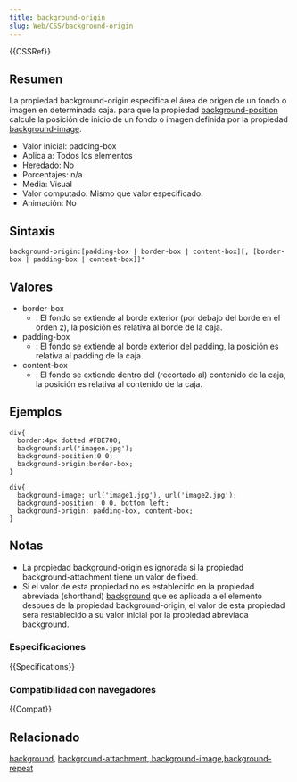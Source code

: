 ```yaml
---
title: background-origin
slug: Web/CSS/background-origin
---
```


{{CSSRef}}

## Resumen

La propiedad background-origin especifica el área de origen de un fondo o imagen en determinada caja. para que la propiedad [background-position](/es/docs/Web/CSS/background-position) calcule la posición de inicio de un fondo o imagen definida por la propiedad [background-image](/es/docs/Web/CSS/background-image).

- Valor inicial: padding-box
- Aplica a: Todos los elementos
- Heredado: No
- Porcentajes: n/a
- Media: Visual
- Valor computado: Mismo que valor especificado.
- Animación: No

## Sintaxis

```
background-origin:[padding-box | border-box | content-box][, [border-box | padding-box | content-box]]*
```

## Valores

- border-box
  - : El fondo se extiende al borde exterior (por debajo del borde en el orden z), la posición es relativa al borde de la caja.
- padding-box
  - : El fondo se extiende al borde exterior del padding, la posición es relativa al padding de la caja.
- content-box
  - : El fondo se extiende dentro del (recortado al) contenido de la caja, la posición es relativa al contenido de la caja.

## Ejemplos

```
div{
  border:4px dotted #FBE700;
  background:url('imagen.jpg');
  background-position:0 0;
  background-origin:border-box;
}
```

```
div{
  background-image: url('image1.jpg'), url('image2.jpg');
  background-position: 0 0, bottom left;
  background-origin: padding-box, content-box;
}
```

## Notas

- La propiedad background-origin es ignorada si la propiedad background-attachment tiene un valor de fixed.
- Si el valor de esta propiedad no es establecido en la propiedad abreviada (shorthand) [background](/es/docs/Web/CSS/background) que es aplicada a el elemento despues de la propiedad background-origin, el valor de esta propiedad sera restablecido a su valor inicial por la propiedad abreviada background.

### Especificaciones

{{Specifications}}

### Compatibilidad con navegadores

{{Compat}}

## Relacionado

[background](/es/docs/Web/CSS/background), [background-attachment](/es/docs/Web/CSS/background-attachment)[, background-image](/es/docs/Web/CSS/background-image),[background-repeat](/es/docs/Web/CSS/background-repeat)
